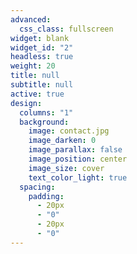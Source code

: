 ```yaml
---
advanced:
  css_class: fullscreen
widget: blank
widget_id: "2"
headless: true
weight: 20
title: null
subtitle: null
active: true
design:
  columns: "1"
  background:
    image: contact.jpg
    image_darken: 0
    image_parallax: false
    image_position: center
    image_size: cover
    text_color_light: true
  spacing:
    padding:
      - 20px
      - "0"
      - 20px
      - "0"
---
```

